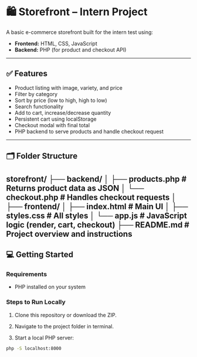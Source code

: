 # 🛍️ Storefront – Intern Project

A basic e-commerce storefront built for the intern test using:

- **Frontend:** HTML, CSS, JavaScript
- **Backend:** PHP (for product and checkout API)

---

## ✅ Features

- Product listing with image, variety, and price
- Filter by category
- Sort by price (low to high, high to low)
- Search functionality
- Add to cart, increase/decrease quantity
- Persistent cart using localStorage
- Checkout modal with final total
- PHP backend to serve products and handle checkout request

---

## 🗂️ Folder Structure

storefront/
├── backend/
│   ├── products.php         # Returns product data as JSON
│   └── checkout.php         # Handles checkout requests
│
├── frontend/
│   ├── index.html           # Main UI
│   ├── styles.css           # All styles
│   └── app.js               # JavaScript logic (render, cart, checkout)
├── README.md                # Project overview and instructions
---

## 💻 Getting Started

### Requirements

- PHP installed on your system

### Steps to Run Locally

1. Clone this repository or download the ZIP.

2. Navigate to the project folder in terminal.

3. Start a local PHP server:

```bash
php -S localhost:8000
```
